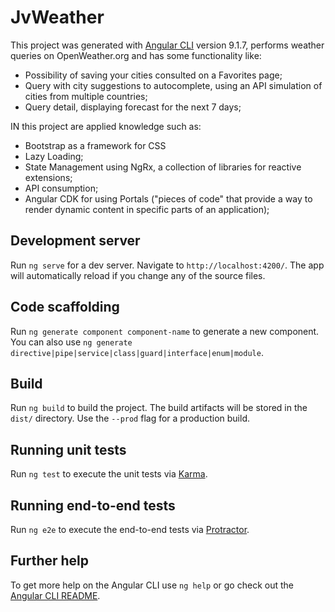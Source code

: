 # JvWeather

This project was generated with [Angular CLI](https://github.com/angular/angular-cli) version 9.1.7, performs weather queries on OpenWeather.org and has some functionality like:
* Possibility of saving your cities consulted on a Favorites page;
* Query with city suggestions to autocomplete, using an API simulation of cities from multiple countries;
* Query detail, displaying forecast for the next 7 days;

IN this project are applied knowledge such as:
* Bootstrap as a framework for CSS
* Lazy Loading;
* State Management using NgRx, a collection of libraries for reactive extensions;
* API consumption;
* Angular CDK for using Portals ("pieces of code" that provide a way to render dynamic content in specific parts of an application);



## Development server

Run `ng serve` for a dev server. Navigate to `http://localhost:4200/`. The app will automatically reload if you change any of the source files.

## Code scaffolding

Run `ng generate component component-name` to generate a new component. You can also use `ng generate directive|pipe|service|class|guard|interface|enum|module`.

## Build

Run `ng build` to build the project. The build artifacts will be stored in the `dist/` directory. Use the `--prod` flag for a production build.

## Running unit tests

Run `ng test` to execute the unit tests via [Karma](https://karma-runner.github.io).

## Running end-to-end tests

Run `ng e2e` to execute the end-to-end tests via [Protractor](http://www.protractortest.org/).

## Further help

To get more help on the Angular CLI use `ng help` or go check out the [Angular CLI README](https://github.com/angular/angular-cli/blob/master/README.md).
